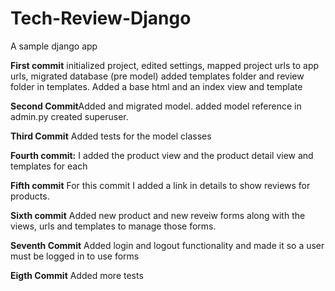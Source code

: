 # Tech-Review-Django
A sample django app

<p><strong>First commit</strong> initialized project, edited settings, mapped project urls to app urls, migrated database (pre model) added templates folder and review folder in templates. Added a base html and an index view and template </p>
<p><strong>Second Commit</strong>Added and migrated model. added model reference in admin.py created superuser.</p>
<p><strong>Third Commit</strong> Added tests for the model classes</p>
<p><strong>Fourth commit:</strong> I added the product view and the product detail view and templates for each</p>
<p><strong>Fifth commit</strong> For this commit I added a link in details to show reviews for products.</p>
<p><strong>Sixth commit</strong> Added new product and new reveiw forms along with the views, urls and templates to manage those forms.</p>
<p><strong>Seventh Commit</strong> Added login and logout functionality and made it so a user must be logged in to use forms</p>
<p><strong>Eigth Commit</strong> Added more tests</p>
